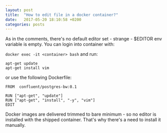 ```yaml
---
layout: post
title:  "How to edit file in a docker container?"
date:   2017-05-20 18:10:58 +0200
categories: posts
---
```

 
As in the comments, there's no default editor set - strange - $EDITOR env variable is empty. You can login into container with:

`docker exec -it <container> bash`
and run:

```
apt-get update
apt-get install vim
```

or use the following Dockerfile:

```
FROM  confluent/postgres-bw:0.1

RUN ["apt-get", "update"]
RUN ["apt-get", "install", "-y", "vim"]
EDIT
```

Docker images are delivered trimmed to bare minimum - so no editor is installed with the shipped container. That's why there's a need to install it manually.